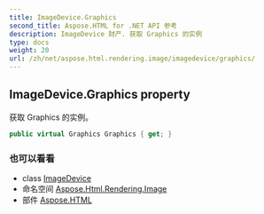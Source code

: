 ```yaml
---
title: ImageDevice.Graphics
second_title: Aspose.HTML for .NET API 参考
description: ImageDevice 财产. 获取 Graphics 的实例
type: docs
weight: 20
url: /zh/net/aspose.html.rendering.image/imagedevice/graphics/
---
```

## ImageDevice.Graphics property

获取 Graphics 的实例。

```csharp
public virtual Graphics Graphics { get; }
```

### 也可以看看

* class [ImageDevice](../)
* 命名空间 [Aspose.Html.Rendering.Image](../../imagedevice/)
* 部件 [Aspose.HTML](../../../)


